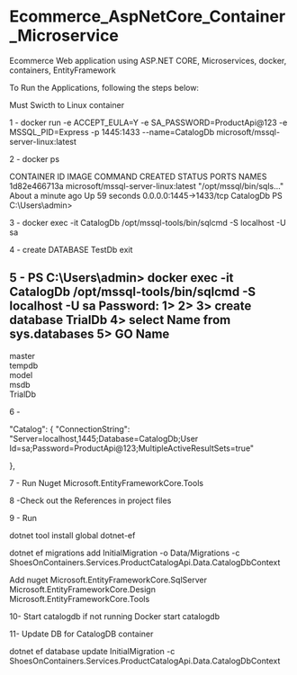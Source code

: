 # Ecommerce_AspNetCore_Container_Microservice


Ecommerce Web application using ASP.NET CORE, Microservices, docker, containers, EntityFramework


To Run the Applications, following the steps below:

Must Swicth to Linux container

1 - docker run -e ACCEPT_EULA=Y  -e SA_PASSWORD=ProductApi@123 -e MSSQL_PID=Express -p 1445:1433   --name=CatalogDb microsoft/mssql-server-linux:latest

2 - docker ps

CONTAINER ID        IMAGE                                 COMMAND                  CREATED              STATUS              PORTS                    NAMES
1d82e466713a        microsoft/mssql-server-linux:latest   "/opt/mssql/bin/sqls…"   About a minute ago   Up 59 seconds       0.0.0.0:1445->1433/tcp   CatalogDb
PS C:\Users\admin>


3 - docker exec -it CatalogDb /opt/mssql-tools/bin/sqlcmd -S localhost -U sa

4 - 
create DATABASE TestDb
 exit


5 - PS C:\Users\admin> docker exec -it CatalogDb /opt/mssql-tools/bin/sqlcmd -S localhost -U sa
Password:
1>
2>
3> create database TrialDb
4> select Name from sys.databases
5> GO
Name                                                                                                                    
--------------------------------------------------------------------------------------------------------------------------------
master                                                                                                                  
tempdb                                                                                                                  
model                                                                                                                   
msdb                                                                                                                    
TrialDb   


6 - 

"Catalog": {
    "ConnectionString": "Server=localhost,1445;Database=CatalogDb;User Id=sa;Password=ProductApi@123;MultipleActiveResultSets=true"

  },


7 - Run Nuget Microsoft.EntityFrameworkCore.Tools

8 -Check out the References in project files
<ItemGroup>
    <DotNetCliToolRefernce Include="Microsoft.EntityFrameworkCore.Tools.DotNet" Version="2.0.0" />
    <DotNetCliToolReference Include="Microsoft.VisualStudio.Web.CodeGeneration.Tools" Version="2.0.0" />
  </ItemGroup>


9 - Run

 dotnet tool install global dotnet-ef

 dotnet ef migrations add InitialMigration -o Data/Migrations    -c ShoesOnContainers.Services.ProductCatalogApi.Data.CatalogDbContext

Add nuget
Microsoft.EntityFrameworkCore.SqlServer
Microsoft.EntityFrameworkCore.Design
Microsoft.EntityFrameworkCore.Tools

10- Start catalogdb if not running
Docker start catalogdb

11- Update DB for CatalogDB container

dotnet ef database update InitialMigration -c ShoesOnContainers.Services.ProductCatalogApi.Data.CatalogDbContext

